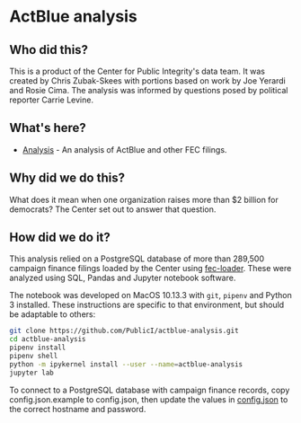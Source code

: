 # ActBlue analysis

## Who did this?

This is a product of the Center for Public Integrity's data team. It was created by Chris Zubak-Skees with portions based on work by Joe Yerardi and Rosie Cima. The analysis was informed by questions posed by political reporter Carrie Levine.

## What's here?

* [Analysis](analysis.ipynb) - An analysis of ActBlue and other FEC filings.

## Why did we do this?

What does it mean when one organization raises more than $2 billion for democrats? The Center set out to answer that question.

## How did we do it?

This analysis relied on a PostgreSQL database of more than 289,500 campaign finance filings loaded by the Center using [fec-loader](https://github.com/PublicI/fec-loader). These were analyzed using SQL, Pandas and Jupyter notebook software.

The notebook was developed on MacOS 10.13.3 with `git`, `pipenv` and Python 3 installed. These instructions are specific to that environment, but should be adaptable to others:

```sh
git clone https://github.com/PublicI/actblue-analysis.git
cd actblue-analysis
pipenv install
pipenv shell
python -m ipykernel install --user --name=actblue-analysis
jupyter lab
```

To connect to a PostgreSQL database with campaign finance records, copy config.json.example to config.json, then update the values in [config.json](config.json) to the correct hostname and password.
